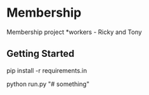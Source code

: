 # Membership
Membership project *workers - Ricky and Tony
## Getting Started
pip install -r requirements.in 

python run.py
"# something" 
